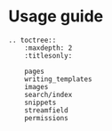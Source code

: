 # Usage guide

```eval_rst
.. toctree::
    :maxdepth: 2
    :titlesonly:

    pages
    writing_templates
    images
    search/index
    snippets
    streamfield
    permissions
```